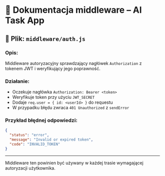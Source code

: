 # 🧱 Dokumentacja middleware – AI Task App

## 🧾 Plik: `middleware/auth.js`

### Opis:
Middleware autoryzacyjny sprawdzający nagłówek `Authorization` z tokenem JWT i weryfikujący jego poprawność.

### Działanie:
- Oczekuje nagłówka `Authorization: Bearer <token>`
- Weryfikuje token przy użyciu `JWT_SECRET`
- Dodaje `req.user = { id: <userId> }` do requestu
- W przypadku błędu zwraca `401 Unauthorized` z `sendError`

### Przykład błędnej odpowiedzi:
```json
{
  "status": "error",
  "message": "Invalid or expired token",
  "code": "INVALID_TOKEN"
}
```

---

Middleware ten powinien być używany w każdej trasie wymagającej autoryzacji użytkownika.
